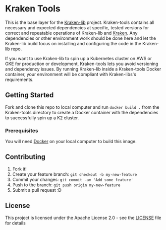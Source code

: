 # Kraken Tools

This is the base layer for the [Kraken-lib](https://github.com/samsung-cnct/k2) project. Kraken-tools contains all necessary and expected dependencies at specific, tested versions for correct and repeatable operations of Kraken-lib and [Kraken](https://github.com/samsung-cnct/k2cli).
Any dependencies or other environment 
work should be done here and let the Kraken-lib build focus on installing and configuring the code in the Kraken-lib repo.

If you want to use Kraken-lib to spin up a Kubernetes cluster on AWS or GKE for production or development, Kraken-tools lets you avoid versioning and dependency issues. By running Kraken-lib inside a Kraken-tools Docker container, your environment will be compliant with Kraken-libs's requirements. 

## Getting Started

Fork and clone this repo to local computer and run `docker build .` from the Kraken-tools directory to create a Docker container with the dependencies to successfully spin up a K2 cluster. 

### Prerequisites

You will need [Docker](https://www.docker.com/) on your local computer to build this image. 

## Contributing

1. Fork it!
2. Create your feature branch: `git checkout -b my-new-feature`
3. Commit your changes: `git commit -am 'Add some feature'`
4. Push to the branch: `git push origin my-new-feature`
5. Submit a pull request :D

## License

This project is licensed under the Apache License 2.0 - see the [LICENSE](https://github.com/samsung-cnct/k2-tools/blob/master/LICENSE) file for details